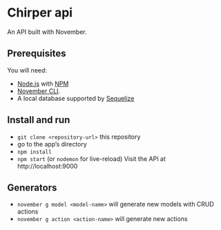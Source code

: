 # Chirper api

An API built with November.

Prerequisites
-------------
You will need:
- [Node.js](https://nodejs.org) with [NPM](https://www.npmjs.com)
- [November CLI](https://github.com/t4t5/november-cli).
- A local database supported by [Sequelize](http://docs.sequelizejs.com/en/latest)


Install and run
---------------
- `git clone <repository-url>` this repository
- go to the app’s directory
- `npm install`
- `npm start` (or `nodemon` for live-reload)
Visit the API at http://localhost:9000

Generators
----------
- `november g model <model-name>` will generate new models with CRUD actions
- `november g action <action-name>` will generate new actions